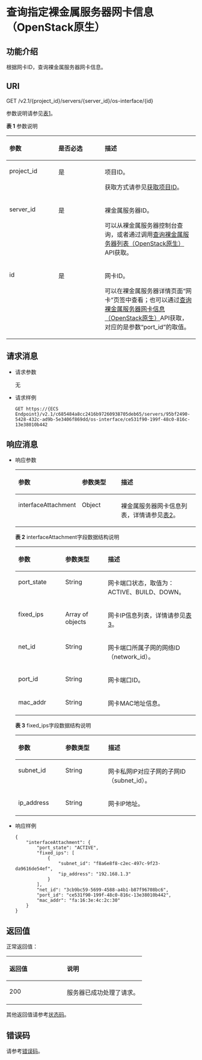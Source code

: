 # 查询指定裸金属服务器网卡信息（OpenStack原生）<a name="ZH-CN_TOPIC_0053158687"></a>

## 功能介绍<a name="section44739342"></a>

根据网卡ID，查询裸金属服务器网卡信息。

## URI<a name="section901"></a>

GET /v2.1/\{project\_id\}/servers/\{server\_id\}/os-interface/\{id\}

参数说明请参见[表1](#table1210415012480)。

**表 1**  参数说明

<a name="table1210415012480"></a>
<table><thead align="left"><tr id="row110416020487"><th class="cellrowborder" valign="top" width="25.95259525952595%" id="mcps1.2.4.1.1"><p id="p588929"><a name="p588929"></a><a name="p588929"></a>参数</p>
</th>
<th class="cellrowborder" valign="top" width="24.432443244324432%" id="mcps1.2.4.1.2"><p id="p47703261"><a name="p47703261"></a><a name="p47703261"></a>是否必选</p>
</th>
<th class="cellrowborder" valign="top" width="49.61496149614961%" id="mcps1.2.4.1.3"><p id="p38758958"><a name="p38758958"></a><a name="p38758958"></a>描述</p>
</th>
</tr>
</thead>
<tbody><tr id="row51045024817"><td class="cellrowborder" valign="top" width="25.95259525952595%" headers="mcps1.2.4.1.1 "><p id="p22044110"><a name="p22044110"></a><a name="p22044110"></a>project_id</p>
</td>
<td class="cellrowborder" valign="top" width="24.432443244324432%" headers="mcps1.2.4.1.2 "><p id="p40742509"><a name="p40742509"></a><a name="p40742509"></a>是</p>
</td>
<td class="cellrowborder" valign="top" width="49.61496149614961%" headers="mcps1.2.4.1.3 "><p id="p11808928"><a name="p11808928"></a><a name="p11808928"></a>项目ID。</p>
<p id="p652825144113"><a name="p652825144113"></a><a name="p652825144113"></a>获取方式请参见<a href="获取项目ID.md">获取项目ID</a>。</p>
</td>
</tr>
<tr id="row610413044818"><td class="cellrowborder" valign="top" width="25.95259525952595%" headers="mcps1.2.4.1.1 "><p id="p3575612917451"><a name="p3575612917451"></a><a name="p3575612917451"></a>server_id</p>
</td>
<td class="cellrowborder" valign="top" width="24.432443244324432%" headers="mcps1.2.4.1.2 "><p id="p1056536017451"><a name="p1056536017451"></a><a name="p1056536017451"></a>是</p>
</td>
<td class="cellrowborder" valign="top" width="49.61496149614961%" headers="mcps1.2.4.1.3 "><p id="p5048782717451"><a name="p5048782717451"></a><a name="p5048782717451"></a>裸金属服务器ID。</p>
<p id="p29791113277"><a name="p29791113277"></a><a name="p29791113277"></a>可以从裸金属服务器控制台查询，或者通过调用<a href="查询裸金属服务器列表（OpenStack原生）.md">查询裸金属服务器列表（OpenStack原生）</a>API获取。</p>
</td>
</tr>
<tr id="row210616034814"><td class="cellrowborder" valign="top" width="25.95259525952595%" headers="mcps1.2.4.1.1 "><p id="p18774354"><a name="p18774354"></a><a name="p18774354"></a>id</p>
</td>
<td class="cellrowborder" valign="top" width="24.432443244324432%" headers="mcps1.2.4.1.2 "><p id="p44327687"><a name="p44327687"></a><a name="p44327687"></a>是</p>
</td>
<td class="cellrowborder" valign="top" width="49.61496149614961%" headers="mcps1.2.4.1.3 "><p id="p33772909"><a name="p33772909"></a><a name="p33772909"></a>网卡ID。</p>
<p id="p7979630184012"><a name="p7979630184012"></a><a name="p7979630184012"></a>可以在裸金属服务器详情页面“网卡”页签中查看；也可以通过<a href="查询裸金属服务器网卡信息（OpenStack原生）.md">查询裸金属服务器网卡信息（OpenStack原生）</a>API获取，对应的是参数“port_id”的取值。</p>
</td>
</tr>
</tbody>
</table>

## 请求消息<a name="section8117"></a>

-   请求参数

    无

-   请求样例

    ```
    GET https://{ECS Endpoint}/v2.1/c685484a8cc2416b97260938705deb65/servers/95bf2490-5428-432c-ad9b-5e3406f869dd/os-interface/ce531f90-199f-48c0-816c-13e38010b442
    ```


## 响应消息<a name="section73053"></a>

-   响应参数

    <a name="table59131099"></a>
    <table><thead align="left"><tr id="row30342446"><th class="cellrowborder" valign="top" width="25.97%" id="mcps1.1.4.1.1"><p id="p59978491115233"><a name="p59978491115233"></a><a name="p59978491115233"></a>参数</p>
    </th>
    <th class="cellrowborder" valign="top" width="23.49%" id="mcps1.1.4.1.2"><p id="p26419641115233"><a name="p26419641115233"></a><a name="p26419641115233"></a>参数类型</p>
    </th>
    <th class="cellrowborder" valign="top" width="50.54%" id="mcps1.1.4.1.3"><p id="p64181866115233"><a name="p64181866115233"></a><a name="p64181866115233"></a>描述</p>
    </th>
    </tr>
    </thead>
    <tbody><tr id="row59560431"><td class="cellrowborder" valign="top" width="25.97%" headers="mcps1.1.4.1.1 "><p id="p59665636"><a name="p59665636"></a><a name="p59665636"></a>interfaceAttachment</p>
    </td>
    <td class="cellrowborder" valign="top" width="23.49%" headers="mcps1.1.4.1.2 "><p id="p20239120"><a name="p20239120"></a><a name="p20239120"></a>Object</p>
    </td>
    <td class="cellrowborder" valign="top" width="50.54%" headers="mcps1.1.4.1.3 "><p id="p57477322"><a name="p57477322"></a><a name="p57477322"></a>裸金属服务器网卡信息列表，详情请参见<a href="#table24005299">表2</a>。</p>
    </td>
    </tr>
    </tbody>
    </table>

    **表 2**  interfaceAttachment字段数据结构说明

    <a name="table24005299"></a>
    <table><thead align="left"><tr id="row46441279"><th class="cellrowborder" valign="top" width="26.08%" id="mcps1.2.4.1.1"><p id="p7555195314159"><a name="p7555195314159"></a><a name="p7555195314159"></a>参数</p>
    </th>
    <th class="cellrowborder" valign="top" width="23.599999999999998%" id="mcps1.2.4.1.2"><p id="p2558155381518"><a name="p2558155381518"></a><a name="p2558155381518"></a>参数类型</p>
    </th>
    <th class="cellrowborder" valign="top" width="50.32%" id="mcps1.2.4.1.3"><p id="p1456215301510"><a name="p1456215301510"></a><a name="p1456215301510"></a>描述</p>
    </th>
    </tr>
    </thead>
    <tbody><tr id="row64586077"><td class="cellrowborder" valign="top" width="26.08%" headers="mcps1.2.4.1.1 "><p id="p64089786"><a name="p64089786"></a><a name="p64089786"></a>port_state</p>
    </td>
    <td class="cellrowborder" valign="top" width="23.599999999999998%" headers="mcps1.2.4.1.2 "><p id="p56055356"><a name="p56055356"></a><a name="p56055356"></a>String</p>
    </td>
    <td class="cellrowborder" valign="top" width="50.32%" headers="mcps1.2.4.1.3 "><p id="p62165703"><a name="p62165703"></a><a name="p62165703"></a>网卡端口状态，取值为：<span>ACTIVE、BUILD、DOWN</span>。</p>
    </td>
    </tr>
    <tr id="row22620416"><td class="cellrowborder" valign="top" width="26.08%" headers="mcps1.2.4.1.1 "><p id="p20314447"><a name="p20314447"></a><a name="p20314447"></a>fixed_ips</p>
    </td>
    <td class="cellrowborder" valign="top" width="23.599999999999998%" headers="mcps1.2.4.1.2 "><p id="p4888719"><a name="p4888719"></a><a name="p4888719"></a>Array of objects</p>
    </td>
    <td class="cellrowborder" valign="top" width="50.32%" headers="mcps1.2.4.1.3 "><p id="p7106508"><a name="p7106508"></a><a name="p7106508"></a>网卡IP信息列表，详情请参见<a href="#table53180163">表3</a>。</p>
    </td>
    </tr>
    <tr id="row63958576"><td class="cellrowborder" valign="top" width="26.08%" headers="mcps1.2.4.1.1 "><p id="p13262169"><a name="p13262169"></a><a name="p13262169"></a>net_id</p>
    </td>
    <td class="cellrowborder" valign="top" width="23.599999999999998%" headers="mcps1.2.4.1.2 "><p id="p40009126"><a name="p40009126"></a><a name="p40009126"></a>String</p>
    </td>
    <td class="cellrowborder" valign="top" width="50.32%" headers="mcps1.2.4.1.3 "><p id="p41406050"><a name="p41406050"></a><a name="p41406050"></a>网卡端口所属子网的网络ID（network_id）。</p>
    </td>
    </tr>
    <tr id="row37110132"><td class="cellrowborder" valign="top" width="26.08%" headers="mcps1.2.4.1.1 "><p id="p53130720"><a name="p53130720"></a><a name="p53130720"></a>port_id</p>
    </td>
    <td class="cellrowborder" valign="top" width="23.599999999999998%" headers="mcps1.2.4.1.2 "><p id="p27217289"><a name="p27217289"></a><a name="p27217289"></a>String</p>
    </td>
    <td class="cellrowborder" valign="top" width="50.32%" headers="mcps1.2.4.1.3 "><p id="p44289360"><a name="p44289360"></a><a name="p44289360"></a>网卡端口ID。</p>
    </td>
    </tr>
    <tr id="row63059925"><td class="cellrowborder" valign="top" width="26.08%" headers="mcps1.2.4.1.1 "><p id="p7580267"><a name="p7580267"></a><a name="p7580267"></a>mac_addr</p>
    </td>
    <td class="cellrowborder" valign="top" width="23.599999999999998%" headers="mcps1.2.4.1.2 "><p id="p6466753"><a name="p6466753"></a><a name="p6466753"></a>String</p>
    </td>
    <td class="cellrowborder" valign="top" width="50.32%" headers="mcps1.2.4.1.3 "><p id="p16643039"><a name="p16643039"></a><a name="p16643039"></a>网卡MAC地址信息。</p>
    </td>
    </tr>
    </tbody>
    </table>

    **表 3**  fixed\_ips字段数据结构说明

    <a name="table53180163"></a>
    <table><thead align="left"><tr id="row34896342"><th class="cellrowborder" valign="top" width="26.150000000000002%" id="mcps1.2.4.1.1"><p id="p720221141617"><a name="p720221141617"></a><a name="p720221141617"></a>参数</p>
    </th>
    <th class="cellrowborder" valign="top" width="23.66%" id="mcps1.2.4.1.2"><p id="p5203141181611"><a name="p5203141181611"></a><a name="p5203141181611"></a>参数类型</p>
    </th>
    <th class="cellrowborder" valign="top" width="50.19%" id="mcps1.2.4.1.3"><p id="p9205011169"><a name="p9205011169"></a><a name="p9205011169"></a>描述</p>
    </th>
    </tr>
    </thead>
    <tbody><tr id="row66523006"><td class="cellrowborder" valign="top" width="26.150000000000002%" headers="mcps1.2.4.1.1 "><p id="p64293480112230"><a name="p64293480112230"></a><a name="p64293480112230"></a>subnet_id</p>
    </td>
    <td class="cellrowborder" valign="top" width="23.66%" headers="mcps1.2.4.1.2 "><p id="p40389402112230"><a name="p40389402112230"></a><a name="p40389402112230"></a>String</p>
    </td>
    <td class="cellrowborder" valign="top" width="50.19%" headers="mcps1.2.4.1.3 "><p id="p50192196112230"><a name="p50192196112230"></a><a name="p50192196112230"></a>网卡私网IP对应子网的子网ID（subnet_id）。</p>
    </td>
    </tr>
    <tr id="row12592542"><td class="cellrowborder" valign="top" width="26.150000000000002%" headers="mcps1.2.4.1.1 "><p id="p15780700112230"><a name="p15780700112230"></a><a name="p15780700112230"></a>ip_address</p>
    </td>
    <td class="cellrowborder" valign="top" width="23.66%" headers="mcps1.2.4.1.2 "><p id="p3168304112230"><a name="p3168304112230"></a><a name="p3168304112230"></a>String</p>
    </td>
    <td class="cellrowborder" valign="top" width="50.19%" headers="mcps1.2.4.1.3 "><p id="p27992537112230"><a name="p27992537112230"></a><a name="p27992537112230"></a>网卡IP地址。</p>
    </td>
    </tr>
    </tbody>
    </table>


-   响应样例

    ```
    {
        "interfaceAttachment": {
            "port_state": "ACTIVE",
            "fixed_ips": [
                {
                    "subnet_id": "f8a6e8f8-c2ec-497c-9f23-da9616de54ef",
                    "ip_address": "192.168.1.3"
                }
            ],
            "net_id": "3cb9bc59-5699-4588-a4b1-b87f96708bc6",
            "port_id": "ce531f90-199f-48c0-816c-13e38010b442",
            "mac_addr": "fa:16:3e:4c:2c:30"
        }
    }
    ```


## 返回值<a name="section7610951"></a>

正常返回值：

<a name="zh-cn_topic_0106040941_table753804619176"></a>
<table><thead align="left"><tr id="zh-cn_topic_0106040941_row10735134615172"><th class="cellrowborder" valign="top" width="42.42%" id="mcps1.1.3.1.1"><p id="zh-cn_topic_0106040941_p19735204616177"><a name="zh-cn_topic_0106040941_p19735204616177"></a><a name="zh-cn_topic_0106040941_p19735204616177"></a>返回值</p>
</th>
<th class="cellrowborder" valign="top" width="57.58%" id="mcps1.1.3.1.2"><p id="zh-cn_topic_0106040941_p207355465176"><a name="zh-cn_topic_0106040941_p207355465176"></a><a name="zh-cn_topic_0106040941_p207355465176"></a>说明</p>
</th>
</tr>
</thead>
<tbody><tr id="zh-cn_topic_0106040941_row1473514621713"><td class="cellrowborder" valign="top" width="42.42%" headers="mcps1.1.3.1.1 "><p id="zh-cn_topic_0106040941_p13735144611178"><a name="zh-cn_topic_0106040941_p13735144611178"></a><a name="zh-cn_topic_0106040941_p13735144611178"></a>200</p>
</td>
<td class="cellrowborder" valign="top" width="57.58%" headers="mcps1.1.3.1.2 "><p id="zh-cn_topic_0106040941_p207351246161711"><a name="zh-cn_topic_0106040941_p207351246161711"></a><a name="zh-cn_topic_0106040941_p207351246161711"></a>服务器已成功处理了请求。</p>
</td>
</tr>
</tbody>
</table>

其他返回值请参考[状态码](状态码.md)。

## 错误码<a name="section14752650154917"></a>

请参考[错误码](错误码.md)。

